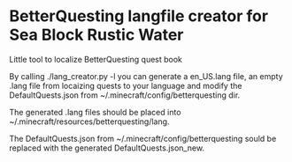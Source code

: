 # BetterQuesting langfile creator for Sea Block Rustic Water
Little tool to localize BetterQuesting quest book

By calling ./lang_creator.py -l <lang> you can generate a en_US.lang file, an empty .lang file from locaizing quests to your language and modify the DefaultQuests.json from ~/.minecraft/config/betterquesting dir.

The generated .lang files should be placed into ~/.minecraft/resources/betterquesting/lang.

The DefaultQuests.json from ~/.minecraft/config/betterquesting sould be replaced with the generated DefaultQuests.json_new.
